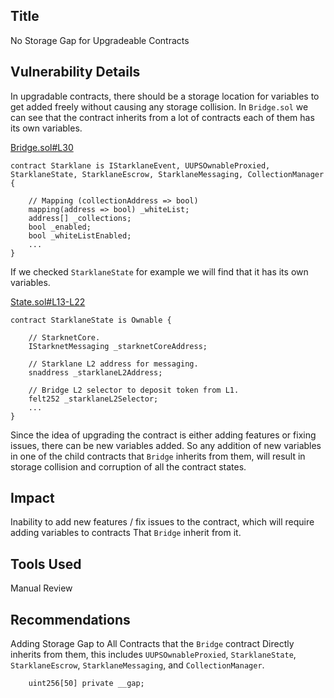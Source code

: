 ## Title
No Storage Gap for Upgradeable Contracts

## Vulnerability Details

In upgradable contracts, there should be a storage location for variables to get added freely without causing any storage collision. In `Bridge.sol` we can see that the contract inherits from a lot of contracts each of them has its own variables.

[Bridge.sol#L30](https://github.com/Cyfrin/2024-07-ark-project/blob/main/apps/blockchain/ethereum/src/Bridge.sol#L30)
```solidity
contract Starklane is IStarklaneEvent, UUPSOwnableProxied, StarklaneState, StarklaneEscrow, StarklaneMessaging, CollectionManager {

    // Mapping (collectionAddress => bool)
    mapping(address => bool) _whiteList;
    address[] _collections;
    bool _enabled;
    bool _whiteListEnabled;
    ...
}
```

If we checked `StarklaneState` for example we will find that it has its own variables.

[State.sol#L13-L22](https://github.com/Cyfrin/2024-07-ark-project/blob/main/apps/blockchain/ethereum/src/State.sol#L13-L22)
```solidity
contract StarklaneState is Ownable {

    // StarknetCore.
    IStarknetMessaging _starknetCoreAddress;

    // Starklane L2 address for messaging.
    snaddress _starklaneL2Address;

    // Bridge L2 selector to deposit token from L1.
    felt252 _starklaneL2Selector;
    ...
}
```

Since the idea of upgrading the contract is either adding features or fixing issues, there can be new variables added. So any addition of new variables in one of the child contracts that `Bridge` inherits from them, will result in storage collision and corruption of all the contract states.

## Impact
Inability to add new features / fix issues to the contract, which will require adding variables to contracts That `Bridge` inherit from it.

## Tools Used
Manual Review

## Recommendations
Adding Storage Gap to All Contracts that the `Bridge` contract Directly inherits from them, this includes `UUPSOwnableProxied`, `StarklaneState`, `StarklaneEscrow`, `StarklaneMessaging`, and `CollectionManager`.

```solidity
    uint256[50] private __gap;
```
